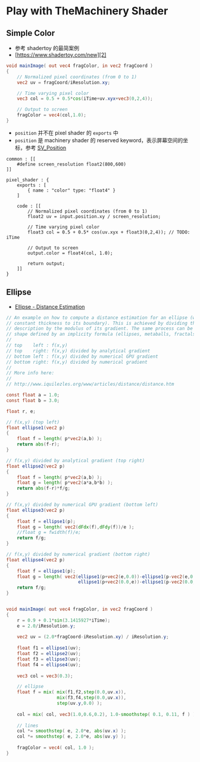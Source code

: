 # Play with TheMachinery Shader


## Simple Color

* 参考 shadertoy 的最简案例
* [https://www.shadertoy.com/new][2]

```glsl
void mainImage( out vec4 fragColor, in vec2 fragCoord )
{
    // Normalized pixel coordinates (from 0 to 1)
    vec2 uv = fragCoord/iResolution.xy;

    // Time varying pixel color
    vec3 col = 0.5 + 0.5*cos(iTime+uv.xyx+vec3(0,2,4));

    // Output to screen
    fragColor = vec4(col,1.0);
}
```

* `position` 并不在 pixel shader 的 `exports` 中
* `position` 是 machinery shader 的 reserved keyword，表示屏幕空间的坐标，参考 [SV_Position][3]

```hlsl
common : [[
    #define screen_resolution float2(800,600)
]]

pixel_shader : {
    exports : [
        { name : "color" type: "float4" }
    ]

    code : [[
        // Normalized pixel coordinates (from 0 to 1)
        float2 uv = input.position.xy / screen_resolution;

        // Time varying pixel color
        float3 col = 0.5 + 0.5* cos(uv.xyx + float3(0,2,4)); // TODO: iTime

        // Output to screen
        output.color = float4(col, 1.0);

        return output;
    ]]
}
```


## Ellipse

* [Ellipse - Distance Estimation][1]

```glsl
// An example on how to compute a distance estimation for an ellipse (which provides
// constant thickness to its boundary). This is achieved by dividing the implicit 
// description by the modulus of its gradient. The same process can be applied to any
// shape defined by an implicity formula (ellipses, metaballs, fractals, mandelbulbs).
//
// top    left : f(x,y)
// top    right: f(x,y) divided by analytical gradient
// bottom left : f(x,y) divided by numerical GPU gradient
// bottom right: f(x,y) divided by numerical gradient
//
// More info here:
//
// http://www.iquilezles.org/www/articles/distance/distance.htm

const float a = 1.0;
const float b = 3.0;

float r, e;

// f(x,y) (top left)
float ellipse1(vec2 p)
{
    float f = length( p*vec2(a,b) );
    return abs(f-r);
}

// f(x,y) divided by analytical gradient (top right)
float ellipse2(vec2 p)
{
    float f = length( p*vec2(a,b) );
    float g = length( p*vec2(a*a,b*b) );
    return abs(f-r)*f/g;
}

// f(x,y) divided by numerical GPU gradient (bottom left)
float ellipse3(vec2 p)
{
    float f = ellipse1(p);
    float g = length( vec2(dFdx(f),dFdy(f))/e );
    //float g = fwidth(f)/e;
	return f/g;
}

// f(x,y) divided by numerical gradient (bottom right)
float ellipse4(vec2 p)
{
    float f = ellipse1(p);
    float g = length( vec2(ellipse1(p+vec2(e,0.0))-ellipse1(p-vec2(e,0.0)),
                           ellipse1(p+vec2(0.0,e))-ellipse1(p-vec2(0.0,e))) )/(2.0*e);
    return f/g;
}


void mainImage( out vec4 fragColor, in vec2 fragCoord )
{
    r = 0.9 + 0.1*sin(3.1415927*iTime);
    e = 2.0/iResolution.y;
    
	vec2 uv = (2.0*fragCoord-iResolution.xy) / iResolution.y;
    
	float f1 = ellipse1(uv);
	float f2 = ellipse2(uv);
	float f3 = ellipse3(uv);
	float f4 = ellipse4(uv);
	
	vec3 col = vec3(0.3);

    // ellipse     
    float f = mix( mix(f1,f2,step(0.0,uv.x)), 
                   mix(f3,f4,step(0.0,uv.x)), 
                   step(uv.y,0.0) );
    
	col = mix( col, vec3(1.0,0.6,0.2), 1.0-smoothstep( 0.1, 0.11, f ) );
    
    // lines    
	col *= smoothstep( e, 2.0*e, abs(uv.x) );
	col *= smoothstep( e, 2.0*e, abs(uv.y) );
	
	fragColor = vec4( col, 1.0 );
}
```

[1]:https://www.shadertoy.com/view/MdfGWn
[2]:https://www.shadertoy.com/new
[3]:https://docs.microsoft.com/en-us/windows/win32/direct3dhlsl/dx-graphics-hlsl-semantics#direct3d-9-vpos-and-direct3d-10-sv_position
